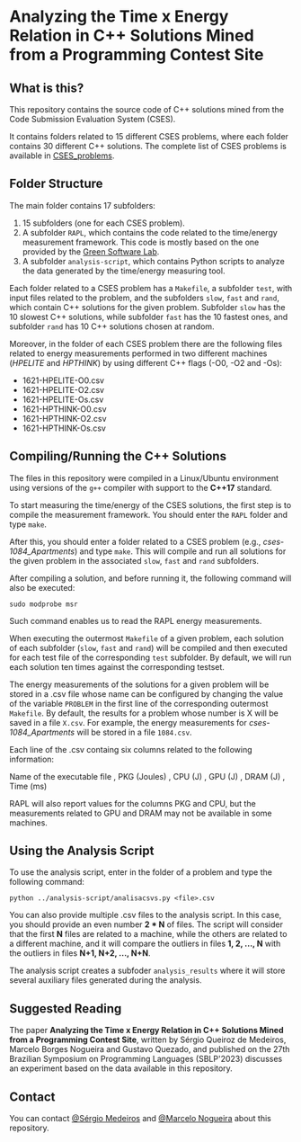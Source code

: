 # Analyzing the Time x Energy Relation in C++ Solutions Mined from a Programming Contest Site

## What is this?

This repository contains the source code of C++ solutions mined from the Code Submission Evaluation System (CSES).

It contains folders related to 15 different CSES problems, where each folder contains 30 different C++ solutions. The complete list of CSES problems is available in [CSES_problems](/CSES_problems.md).


## Folder Structure

The main folder contains 17 subfolders: 
1. 15 subfolders (one for each CSES problem).
2. A subfolder `RAPL`, which contains the code related to the time/energy measurement framework.
This code is mostly based on the one provided by the [Green Software Lab](https://github.com/greensoftwarelab/Energy-Languages).
3. A subfolder `analysis-script`, which contains Python scripts to analyze the data generated by the time/energy measuring tool. 

Each folder related to a CSES problem has a `Makefile`, a subfolder `test`, with input files related to the problem, and the subfolders `slow`, `fast` and `rand`, which contain C++ solutions for the given problem.
Subfolder `slow` has the 10 slowest C++ solutions, while subfolder `fast` has the 10 fastest ones,
and subfolder `rand` has 10 C++ solutions chosen at random.

Moreover, in the folder of each CSES problem there are the following files related to energy measurements
performed in two different machines (*HPELITE* and *HPTHINK*) by using different C++ flags (-O0, -O2 and -Os):
- 1621-HPELITE-O0.csv
- 1621-HPELITE-O2.csv
- 1621-HPELITE-Os.csv
- 1621-HPTHINK-O0.csv
- 1621-HPTHINK-O2.csv
- 1621-HPTHINK-Os.csv


## Compiling/Running the C++ Solutions

The files in this repository were compiled in a Linux/Ubuntu environment
using versions of the `g++` compiler with support to the **C++17** standard.

To start measuring the time/energy of the CSES solutions, the first step is to compile the measurement framework.
You should enter the `RAPL` folder and type `make`.

After this, you should enter a folder related to a CSES problem (e.g., *cses-1084_Apartments*) and type `make`.
This will compile and run all solutions for the given problem in the associated `slow`, `fast` and `rand` subfolders.

After compiling a solution, and before running it, the following command will also be executed:
```
sudo modprobe msr
```

Such command enables us to read the RAPL energy measurements.

When executing the outermost `Makefile` of a given problem, each solution of each subfolder
(`slow`, `fast` and `rand`) will be compiled and then executed for each test file of the
corresponding `test` subfolder. By default, we will run each solution ten times against
the corresponding testset.

The energy measurements of the solutions for a given problem will be stored in a .csv file
whose name can be configured by changing the value of the variable `PROBLEM` in the
first line of the corresponding outermost `Makefile`. By default, the results for a problem whose
number is X will be saved in a file `X.csv`. For example, the energy measurements for
*cses-1084_Apartments* will be stored in a file `1084.csv`.

Each line of the .csv containg six columns related to the following information:

Name of the executable file , PKG (Joules) , CPU (J) , GPU (J) , DRAM (J) , Time (ms)

RAPL will also report values for the columns PKG and CPU, but the measurements related
to GPU and DRAM may not be available in some machines.



## Using the Analysis Script

To use the analysis script, enter in the folder of a problem and type the following command:
```
python ../analysis-script/analisacsvs.py <file>.csv
```

You can also provide multiple .csv files to the analysis script. In this case, you should provide
an even number **2 * N** of files. The script will consider that the first **N** files
are related to a machine, while the others are related to a different machine, and it will
compare the outliers in files **1, 2, ..., N** with the outliers in files **N+1, N+2, ..., N+N**.

The analysis script creates a subfoder `analysis_results` where it will store several
auxiliary files generated during the analysis.

## Suggested Reading 

The paper **Analyzing the Time x Energy Relation in C++ Solutions Mined from a Programming Contest Site**,
written by Sérgio Queiroz de Medeiros, Marcelo Borges Nogueira and Gustavo Quezado, and published on the
27th Brazilian Symposium on Programming Languages (SBLP'2023) discusses an experiment based on the data
available in this repository.



## Contact

You can contact [@Sérgio Medeiros](http://github.com/sqmedeiros)
and [@Marcelo Nogueira](https://github.com/borgesnogueira) about this repository.


